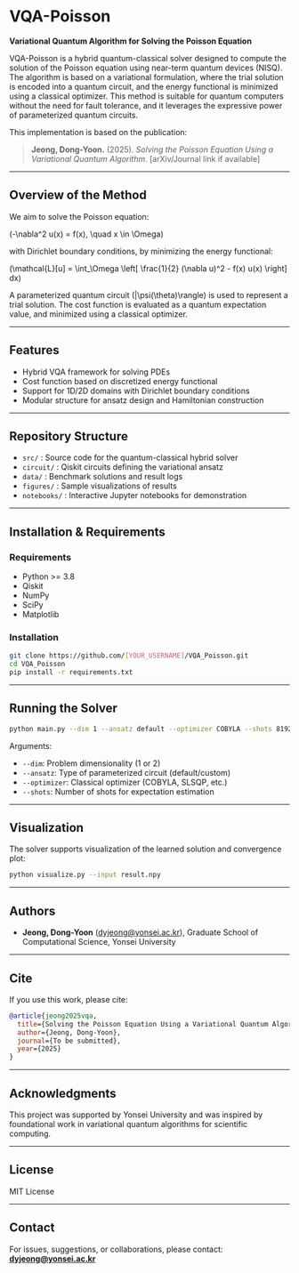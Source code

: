 # VQA-Poisson

**Variational Quantum Algorithm for Solving the Poisson Equation**

VQA-Poisson is a hybrid quantum-classical solver designed to compute the solution of the Poisson equation using near-term quantum devices (NISQ). The algorithm is based on a variational formulation, where the trial solution is encoded into a quantum circuit, and the energy functional is minimized using a classical optimizer. This method is suitable for quantum computers without the need for fault tolerance, and it leverages the expressive power of parameterized quantum circuits.

This implementation is based on the publication:

> **Jeong, Dong-Yoon.** (2025). *Solving the Poisson Equation Using a Variational Quantum Algorithm*. [arXiv/Journal link if available]

---

## Overview of the Method

We aim to solve the Poisson equation:

\(-\nabla^2 u(x) = f(x), \quad x \in \Omega\)

with Dirichlet boundary conditions, by minimizing the energy functional:

\(\mathcal{L}[u] = \int_\Omega \left[ \frac{1}{2} (\nabla u)^2 - f(x) u(x) \right] dx\)

A parameterized quantum circuit \(|\psi(\theta)\rangle\) is used to represent a trial solution. The cost function is evaluated as a quantum expectation value, and minimized using a classical optimizer.

---

## Features

- Hybrid VQA framework for solving PDEs
- Cost function based on discretized energy functional
- Support for 1D/2D domains with Dirichlet boundary conditions
- Modular structure for ansatz design and Hamiltonian construction

---

## Repository Structure

- `src/` : Source code for the quantum-classical hybrid solver
- `circuit/` : Qiskit circuits defining the variational ansatz
- `data/` : Benchmark solutions and result logs
- `figures/` : Sample visualizations of results
- `notebooks/` : Interactive Jupyter notebooks for demonstration

---

## Installation & Requirements

### Requirements

- Python >= 3.8
- Qiskit
- NumPy
- SciPy
- Matplotlib

### Installation

```bash
git clone https://github.com/[YOUR_USERNAME]/VQA_Poisson.git
cd VQA_Poisson
pip install -r requirements.txt
```

---

## Running the Solver

```bash
python main.py --dim 1 --ansatz default --optimizer COBYLA --shots 8192
```

Arguments:

- `--dim`: Problem dimensionality (1 or 2)
- `--ansatz`: Type of parameterized circuit (default/custom)
- `--optimizer`: Classical optimizer (COBYLA, SLSQP, etc.)
- `--shots`: Number of shots for expectation estimation

---

## Visualization

The solver supports visualization of the learned solution and convergence plot:

```bash
python visualize.py --input result.npy
```

---

## Authors

- **Jeong, Dong-Yoon** ([dyjeong@yonsei.ac.kr](mailto\:dyjeong@yonsei.ac.kr)), Graduate School of Computational Science, Yonsei University

---

## Cite

If you use this work, please cite:

```bibtex
@article{jeong2025vqa,
  title={Solving the Poisson Equation Using a Variational Quantum Algorithm},
  author={Jeong, Dong-Yoon},
  journal={To be submitted},
  year={2025}
}
```

---

## Acknowledgments

This project was supported by Yonsei University and was inspired by foundational work in variational quantum algorithms for scientific computing.

---

## License

MIT License

---

## Contact

For issues, suggestions, or collaborations, please contact: [**dyjeong@yonsei.ac.kr**](mailto\:dyjeong@yonsei.ac.kr)

